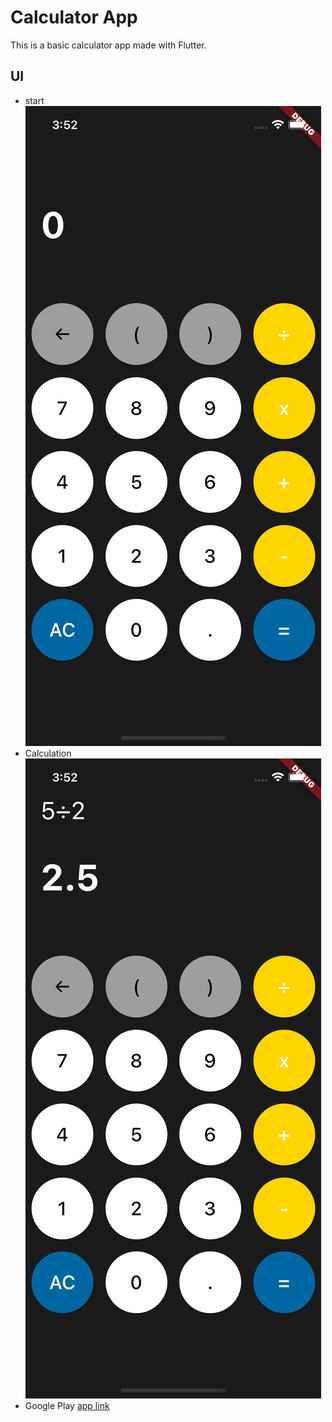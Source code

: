 # Calculator App

This is a basic calculator app made with Flutter.

## UI
- start
![start](/runImage/Simulator%20Screen%20Shot%20-%20iPhone%2014%20-%202023-01-30%20at%2003.52.01.png)
- Calculation
![calcutation](/runImage/Simulator%20Screen%20Shot%20-%20iPhone%2014%20-%202023-01-30%20at%2003.52.27.png)
- Google Play
[app link](https://play.google.com/store/apps/details?id=com.gihwan.calculating_machine)
